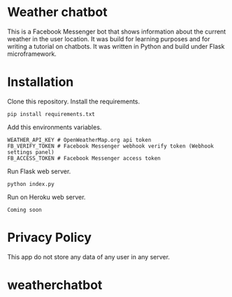# Weather chatbot
This is a Facebook Messenger bot that shows information about the current weather in the user location. It was build for learning purposes and for writing a tutorial on chatbots. It was written in Python and build under Flask microframework.

# Installation
Clone this repository. Install the requirements.

    pip install requirements.txt

Add this environments variables.

    WEATHER_API_KEY # OpenWeatherMap.org api token
    FB_VERIFY_TOKEN # Facebook Messenger webhook verify token (Webhook settings panel)
    FB_ACCESS_TOKEN # Facebook Messenger access token

Run Flask web server.

    python index.py

Run on Heroku web server.

    Coming soon
    
# Privacy Policy
This app do not store any data of any user in any server.
# weatherchatbot

